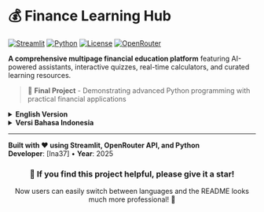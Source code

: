 
# 💰 Finance Learning Hub

[![Streamlit](https://img.shields.io/badge/Streamlit-1.28+-FF4B4B?logo=streamlit)](https://streamlit.io/)
[![Python](https://img.shields.io/badge/Python-3.8+-blue?logo=python)](https://python.org)
[![License](https://img.shields.io/badge/License-MIT-green.svg)](LICENSE)
[![OpenRouter](https://img.shields.io/badge/OpenRouter-API-orange)](https://openrouter.ai)

**A comprehensive multipage financial education platform** featuring AI-powered assistants, interactive quizzes, real-time calculators, and curated learning resources.

> 🚀 **Final Project** - Demonstrating advanced Python programming with practical financial applications

<details>
<summary><b> English Version</b></summary>

## ✨ Features

### 🤖 Multi-Assistant Finance AI
- **6 Specialized Assistants**: Personal Finance, Investment Analysis, Budget Planning, Economic Research, Tax Help, Document Analysis
- **Smart Fallback System**: Automatic model switching with redundancy
- **Multilingual Support**: Auto-detection and response in English/Indonesian
- **Real-time Chat**: Beautiful interface with timestamps and model info

### 🎯 Interactive Finance Trivia
- **180+ Questions**: Across 3 difficulty levels with detailed explanations
- **Bilingual Content**: Full English and Indonesian support
- **Advanced Analytics**: Performance tracking, streaks, and category analysis
- **Real-time Feedback**: Instant scoring with progress visualization

### 📈 Advanced Financial Calculators
- **Stock Analysis**: Real-time market data with technical indicators (RSI, MACD, Moving Averages)
- **Investment Planner**: Compound interest with tax and inflation adjustments
- **Currency Converter**: Live exchange rates with historical data
- **Mortgage Calculator**: Complete amortization schedules

### 📚 Learning Resources
- **Curated Content**: 30+ YouTube channels and educational websites
- **Professional Categorization**: Organized by topic and difficulty
- **Bilingual Sections**: Separate English and Indonesian resources

## 🚀 Quick Start

### Prerequisites
- Python 3.8+
- OpenRouter API account ([free tier available](https://openrouter.ai))

### Installation

1. **Clone the repository**
```bash
git clone https://github.com/yourusername/finance-learning-hub.git
cd finance-learning-hub
```

2. **Install dependencies**
```bash
pip install -r requirements.txt
```

3. **Configure API keys**
Create `.streamlit/secrets.toml`:
```toml
OPENROUTER_API_KEY = "your-openrouter-api-key-here"
```

4. **Launch the application**
```bash
streamlit run app.py
```

5. **Open your browser** to `http://localhost:8501`

## 🏗️ Project Structure

```
finance-learning-hub/
├── app.py                          # Main application
├── pages/
│   ├── 1_🧠_Multi_Finance_AI.py    # AI Assistant (6 specialized bots)
│   ├── 2_🎯_Finance_Trivia.py      # Interactive quiz game
│   ├── 3_📈_Financial_Calculators.py # 4 advanced calculators
│   └── 4_📚_Learning_Resources.py   # Educational content
├── requirements.txt                # Dependencies
├── README.md                      # Documentation
└── .streamlit/
    └── secrets.toml              # API configuration
```

## 🛠️ Tech Stack

**Frontend & Framework**
- ![Streamlit](https://img.shields.io/badge/Streamlit-FF4B4B?logo=streamlit&logoColor=white) - Web application framework
- ![Plotly](https://img.shields.io/badge/Plotly-3F4F75?logo=plotly) - Interactive visualizations

**Backend & Data**
- ![Python](https://img.shields.io/badge/Python-3776AB?logo=python&logoColor=white) - Core programming language
- ![Pandas](https://img.shields.io/badge/Pandas-150458?logo=pandas&logoColor=white) - Data manipulation
- ![yFinance](https://img.shields.io/badge/yFinance-00A0D1?logo=yahoo) - Financial data

**APIs & External Services**
- ![OpenRouter](https://img.shields.io/badge/OpenRouter-FF6B35) - Multi-model AI API
- ![Yahoo Finance](https://img.shields.io/badge/Yahoo_Finance-720E9B?logo=yahoo) - Market data

## 📊 Python Concepts Demonstrated

### 🏗️ Object-Oriented Programming
```python
# Advanced class architecture
class QuestionBank:          # Manages 180+ questions with categories
class GameState:             # Comprehensive session management  
class ExplanationGenerator:  # Dynamic feedback system
```

### 🗂️ Data Structures
- **Dictionaries**: Assistant configs, translations, question banks
- **Lists & Arrays**: Question pools, chat history, performance data
- **Pandas DataFrame**: Analytics, amortization schedules, market data

### ⚡ Control Flow & State Management
- **Session State**: Multi-page state persistence
- **Error Handling**: API fallbacks and user input validation
- **Real-time Updates**: Live data streaming and UI updates

## 🌐 Deployment

### Streamlit Cloud (Recommended)
1. Push code to GitHub
2. Connect repository at [share.streamlit.io](https://share.streamlit.io)
3. Add `OPENROUTER_API_KEY` in secrets
4. Deploy and share public URL

### HuggingFace Spaces
1. Create new Space with Streamlit template
2. Upload code and `requirements.txt`
3. Configure secrets in Settings
4. Deploy automatically on push

## 📸 Application Preview

| Home Dashboard | AI Assistant | Finance Trivia |
|----------------|--------------|----------------|
| ![Dashboard](https://via.placeholder.com/300x200/667eea/FFFFFF?text=Dashboard) | ![AI Chat](https://via.placeholder.com/300x200/28a745/FFFFFF?text=AI+Assistant) | ![Quiz](https://via.placeholder.com/300x200/ffc107/FFFFFF?text=Finance+Trivia) |

| Stock Analysis | Investment Calc | Learning Resources |
|----------------|-----------------|-------------------|
| ![Stocks](https://via.placeholder.com/300x200/dc3545/FFFFFF?text=Stock+Analysis) | ![Invest](https://via.placeholder.com/300x200/6f42c1/FFFFFF?text=Investment+Calc) | ![Learn](https://via.placeholder.com/300x200/20c997/FFFFFF?text=Resources) |

## ❓ Frequently Asked Questions

### 🤖 AI Assistant Questions
**Q: How accurate is the financial advice?**  
A: The AI provides educational information only. Always consult certified professionals for financial decisions.

**Q: Which AI models are used?**  
A: Multiple models including Qwen, DeepSeek, Gemini, Grok with automatic fallback.

### 💰 Financial Data
**Q: Is stock data real-time?**  
A: Yes, during market hours. Data sourced from Yahoo Finance API.

**Q: How often are exchange rates updated?**  
A: Currency rates are cached for 10 minutes with real-time API fallbacks.

### 🔧 Technical
**Q: Can I use this on mobile?**  
A: Yes! Fully responsive design works on all devices.

**Q: Is there any cost?**  
A: Completely free. OpenRouter API has generous free tier.

**Q: How do I reset the quiz?**  
A: Use the "Restart" button in the sidebar or refresh the page.

## 🎯 Final Project Highlights

This project demonstrates **advanced Python programming** through:
- **Multipage Streamlit Architecture** with seamless navigation
- **AI Integration** with sophisticated fallback mechanisms  
- **Real-time Data Processing** from multiple financial APIs
- **Professional UI/UX** with custom styling and visualizations
- **Comprehensive Error Handling** and user experience optimization

</details>

<details>
<summary><b> Versi Bahasa Indonesia</b></summary>

## ✨ Fitur

### 🤖 Multi-Assistant Finance AI
- **6 Asisten Spesialis**: Keuangan Pribadi, Analisis Investasi, Perencana Anggaran, Peneliti Ekonomi, Bantuan Pajak, Analisis Dokumen
- **Sistem Fallback Cerdas**: Pergantian model otomatis dengan redundansi
- **Dukungan Multibahasa**: Deteksi otomatis dan respons dalam bahasa Inggris/Indonesia
- **Chat Real-time**: Antarmuka menarik dengan timestamp dan info model

### 🎯 Finance Trivia Interaktif
- **180+ Pertanyaan**: Di 3 level kesulitan dengan penjelasan detail
- **Konten Bilingual**: Dukungan penuh Inggris dan Indonesia
- **Analitik Lanjutan**: Pelacakan performa, streak, dan analisis kategori
- **Feedback Real-time**: Skoring instan dengan visualisasi progres

### 📈 Kalkulator Keuangan Tingkat Lanjut
- **Analisis Saham**: Data pasar real-time dengan indikator teknikal (RSI, MACD, Moving Averages)
- **Perencana Investasi**: Bunga majemuk dengan penyesuaian pajak dan inflasi
- **Konverter Mata Uang**: Kurs tukar live dengan data historis
- **Kalkulator KPR**: Jadwal amortisasi lengkap

### 📚 Sumber Belajar
- **Konten Terkurasi**: 30+ channel YouTube dan website edukasi
- **Kategorisasi Profesional**: Diurutkan berdasarkan topik dan kesulitan
- **Bagian Bilingual**: Sumber daya terpisah Inggris dan Indonesia

## 🚀 Mulai Cepat

### Prasyarat
- Python 3.8+
- Akun OpenRouter API ([tersedia tier gratis](https://openrouter.ai))

### Instalasi

1. **Clone repository**
```bash
git clone https://github.com/yourusername/finance-learning-hub.git
cd finance-learning-hub
```

2. **Install dependensi**
```bash
pip install -r requirements.txt
```

3. **Konfigurasi API keys**
Buat `.streamlit/secrets.toml`:
```toml
OPENROUTER_API_KEY = "openrouter-api-key-anda-di-sini"
```

4. **Jalankan aplikasi**
```bash
streamlit run app.py
```

5. **Buka browser** ke `http://localhost:8501`

## 🏗️ Struktur Proyek

```
finance-learning-hub/
├── app.py                          # Aplikasi utama
├── pages/
│   ├── 1_🧠_Multi_Finance_AI.py    # Asisten AI (6 bot spesialis)
│   ├── 2_🎯_Finance_Trivia.py      # Game kuis interaktif
│   ├── 3_📈_Financial_Calculators.py # 4 kalkulator lanjutan
│   └── 4_📚_Learning_Resources.py   # Konten edukasi
├── requirements.txt                # Dependensi
├── README.md                      # Dokumentasi
└── .streamlit/
    └── secrets.toml              # Konfigurasi API
```

## 🛠️ Tech Stack

**Frontend & Framework**
- ![Streamlit](https://img.shields.io/badge/Streamlit-FF4B4B?logo=streamlit&logoColor=white) - Framework aplikasi web
- ![Plotly](https://img.shields.io/badge/Plotly-3F4F75?logo=plotly) - Visualisasi interaktif

**Backend & Data**
- ![Python](https://img.shields.io/badge/Python-3776AB?logo=python&logoColor=white) - Bahasa pemrograman inti
- ![Pandas](https://img.shields.io/badge/Pandas-150458?logo=pandas&logoColor=white) - Manipulasi data
- ![yFinance](https://img.shields.io/badge/yFinance-00A0D1?logo=yahoo) - Data keuangan

**APIs & Layanan Eksternal**
- ![OpenRouter](https://img.shields.io/badge/OpenRouter-FF6B35) - API AI multi-model
- ![Yahoo Finance](https://img.shields.io/badge/Yahoo_Finance-720E9B?logo=yahoo) - Data pasar

## 📊 Konsep Python yang Ditunjukkan

### 🏗️ Pemrograman Berorientasi Objek
```python
# Arsitektur class tingkat lanjut
class QuestionBank:          # Mengelola 180+ pertanyaan dengan kategori
class GameState:             # Manajemen session yang komprehensif  
class ExplanationGenerator:  # Sistem feedback dinamis
```

### 🗂️ Struktur Data
- **Dictionaries**: Konfigurasi asisten, terjemahan, bank pertanyaan
- **Lists & Arrays**: Pool pertanyaan, riwayat chat, data performa
- **Pandas DataFrame**: Analitik, jadwal amortisasi, data pasar

### ⚡ Kontrol Alur & Manajemen State
- **Session State**: Persistensi state multi-halaman
- **Penanganan Error**: Fallback API dan validasi input pengguna
- **Update Real-time**: Streaming data live dan update UI

## 🌐 Penyebaran

### Streamlit Cloud (Rekomendasi)
1. Push code ke GitHub
2. Hubungkan repository di [share.streamlit.io](https://share.streamlit.io)
3. Tambahkan `OPENROUTER_API_KEY` di secrets
4. Deploy dan bagikan URL publik

### HuggingFace Spaces
1. Buat Space baru dengan template Streamlit
2. Upload code dan `requirements.txt`
3. Konfigurasi secrets di Settings
4. Deploy otomatis saat push

## 📸 Preview Aplikasi

| Dashboard Utama | Asisten AI | Finance Trivia |
|----------------|--------------|----------------|
| ![Dashboard](https://via.placeholder.com/300x200/667eea/FFFFFF?text=Dashboard) | ![AI Chat](https://via.placeholder.com/300x200/28a745/FFFFFF?text=Asisten+AI) | ![Kuis](https://via.placeholder.com/300x200/ffc107/FFFFFF?text=Finance+Trivia) |

| Analisis Saham | Kalkulator Investasi | Sumber Belajar |
|----------------|-----------------|-------------------|
| ![Saham](https://via.placeholder.com/300x200/dc3545/FFFFFF?text=Analisis+Saham) | ![Investasi](https://via.placeholder.com/300x200/6f42c1/FFFFFF?text=Kalkulator+Invest) | ![Belajar](https://via.placeholder.com/300x200/20c997/FFFFFF?text=Sumber+Belajar) |

## ❓ Pertanyaan Umum

### 🤖 Pertanyaan Asisten AI
**Q: Seberapa akurat saran keuangannya?**  
A: AI hanya memberikan informasi edukasional. Selalu konsultasikan dengan profesional bersertifikat untuk keputusan keuangan.

**Q: Model AI mana yang digunakan?**  
A: Beberapa model termasuk Qwen, DeepSeek, Gemini, Grok dengan fallback otomatis.

### 💰 Data Keuangan
**Q: Apakah data saham real-time?**  
A: Ya, selama jam pasar. Data bersumber dari Yahoo Finance API.

**Q: Seberapa sering kurs tukar diperbarui?**  
A: Kurs mata uang di-cache selama 10 menit dengan fallback API real-time.

### 🔧 Teknis
**Q: Bisakah digunakan di mobile?**  
A: Ya! Desain responsive bekerja di semua perangkat.

**Q: Apakah ada biaya?**  
A: Sepenuhnya gratis. OpenRouter API memiliki tier gratis yang cukup.

**Q: Bagaimana cara reset kuis?**  
A: Gunakan tombol "Restart" di sidebar atau refresh halaman.

## 🎯 Highlight Final Project

Proyek ini mendemonstrasikan **pemrograman Python tingkat lanjut** melalui:
- **Arsitektur Streamlit Multi-halaman** dengan navigasi mulus
- **Integrasi AI** dengan mekanisme fallback yang canggih  
- **Pemrosesan Data Real-time** dari berbagai API keuangan
- **UI/UX Profesional** dengan styling kustom dan visualisasi
- **Penanganan Error Komprehensif** dan optimasi pengalaman pengguna

</details>

---

**Built with ❤️ using Streamlit, OpenRouter API, and Python**  
**Developer**: [Ina37]  • **Year**: 2025

<div align="center">

### 🌟 If you find this project helpful, please give it a star!
Now users can easily switch between languages and the README looks much more professional! 🚀
